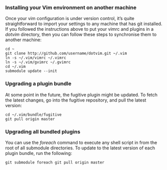### Installing your Vim environment on another machine
Once your vim configuration is under version control, it’s quite straightforward to import your settings to any machine that has git installed. If you followed the instructions above to put your vimrc and plugins in a *dotvim* directory, then you can follow these steps to synchronise them to another machine:
```
cd ~
git clone http://github.com/username/dotvim.git ~/.vim
ln -s ~/.vim/vimrc ~/.vimrc
ln -s ~/.vim/gvimrc ~/.gvimrc
cd ~/.vim
submodule update --init
```

### Upgrading a plugin bundle

At some point in the future, the fugitive plugin might be updated. To fetch the latest changes, go into the fugitive repository, and pull the latest version:

```
cd ~/.vim/bundle/fugitive
git pull origin master
```

### Upgrading all bundled plugins

You can use the *foreach* command to execute any shell script in from the root of all submodule directories. To update to the latest version of each plugin bundle, run the following:

```
git submodule foreach git pull origin master
```
